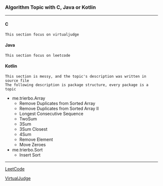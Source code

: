 ### Algorithm Topic with C, Java or Kotlin
---

#### C
```
This section focus on virtualjudge
```
#### Java
```
This section focus on leetcode
```
#### Kotlin
```
This section is messy, and the topic's description was written in source file
The following description is package structure, every package is a topic
```
- me.trierbo.Array
  - Remove Duplicates from Sorted Array
  - Remove Duplicates from Sorted Array II
  - Longest Consecutive Sequence
  - TwoSum
  - 3Sum
  - 3Sum Closest
  - 4Sum
  - Remove Element
  - Move Zeroes
- me.trierbo.Sort
  - Insert Sort
  
---
[LeetCode](https://leetcode.com/)

[VirtualJudge](https://vjudge.net/)
